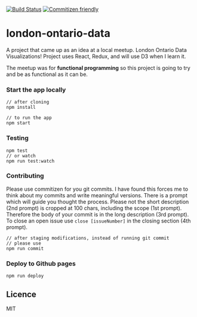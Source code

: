 [![Build Status](https://travis-ci.org/natac13/london-ontario-data.svg?branch=master)](https://travis-ci.org/natac13/london-ontario-data) [![Commitizen friendly](https://img.shields.io/badge/commitizen-friendly-brightgreen.svg)](http://commitizen.github.io/cz-cli/)

# london-ontario-data


A project that came up as an idea at a local meetup. London Ontario Data Visualizations! Project uses React, Redux, and will use D3 when I learn it.

The meetup was for **functional programming** so this project is going to try and be as functional as it can be. 

### Start the app locally
```
// after cloning 
npm install

// to run the app
npm start
```

### Testing 
```
npm test
// or watch
npm run test:watch
```

### Contributing
Please use commitizen for you git commits. I have found this forces me to think about my commits and write meaningful versions.
There is a prompt which will guide you thought the process. Please not the short description (2nd prompt) is cropped at 100 chars, including the scope (1st prompt). Therefore the body of your commit is in the long description (3rd prompt). To close an open issue use `close [issueNumber]` in the closing section (4th prompt).
```
// after staging modifications, instead of running git commit
// please use
npm run commit
```


### Deploy to Github pages
```
npm run deploy
```

## Licence

MIT